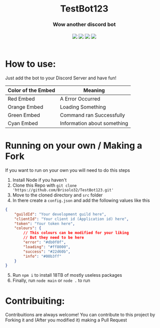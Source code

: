 <h1 align='center'>TestBot123</>
<h3 align='center'>Wow another discord bot</>

<div align='center'>
    <br>
    <img src="https://img.shields.io/badge/Discord.js%20v13.7-5865F2.svg?style=flat&logo=discord&logoColor=white">
    <img src="https://img.shields.io/badge/node.js-6DA55F?style=flat&logo=node.js&logoColor=white">
    <img src="https://img.shields.io/badge/javascript-%23323330.svg?style=flat&logo=javascript&logoColor=%23F7DF1E">
    <img src="https://img.shields.io/badge/License-GPLv3-blue.svg?style=flat">
</div>
<br>

# How to use:
Just add the bot to your Discord Server and have fun!

| Color of the Embed | Meaning |
| - | - |
| Red Embed | A Error Occurred |
| Orange Embed | Loading Something |
| Green Embed | Command ran Successfully |
| Cyan Embed | Information about something |

# Running on your own / Making a Fork

If you want to run on your own you will need to do this steps

1. Install Node if you haven't
2. Clone this Repo with `git clone 'https://github.com/Brisolo32/TestBot123.git'`
3. Move to the cloned directory and `src` folder
4. In there create a `config.json` and add the following values like this
```json
{
    "guildId": "Your development guild here",
    "clientId": "Your client id (Application id) here",
    "token": "Your token here",
    "colours": {
        // This colours can be modified for your liking
        // But they need to be here
        "error": "#db0f0f",
        "loading": "#ff8000",
        "success": "#22d60b",
        "info": "#00b3ff"
    }
}
```
5. Run `npm i` to install 18TB of mostly useless packages
6. Finally, run `node main` or `node .` to run


# Contribuiting:

Contribuitions are always welcome! You can contribute to this project by Forking it and (After you modified it) making a Pull Request
